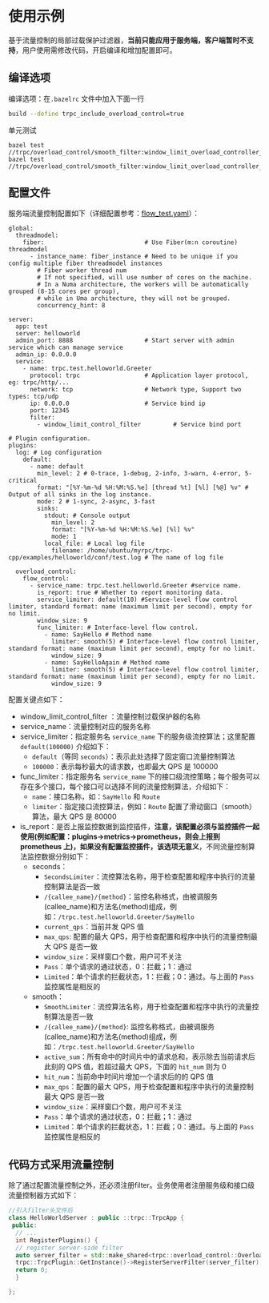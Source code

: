 # 使用示例

基于流量控制的局部过载保护过滤器，**当前只能应用于服务端，客户端暂时不支持**，用户使用需修改代码，开启编译和增加配置即可。

## 编译选项

编译选项：在`.bazelrc` 文件中加入下面一行

```sh
build --define trpc_include_overload_control=true
```
单元测试
```
bazel test //trpc/overload_control/smooth_filter:window_limit_overload_controller_filter_test 
bazel test //trpc/overload_control/smooth_filter:window_limit_overload_controller_test

```

## 配置文件

服务端流量控制配置如下（详细配置参考：[flow_test.yaml](../../trpc/overload_control/flow_control/flow_test.yaml)）：
```
global:
  threadmodel:
    fiber:                            # Use Fiber(m:n coroutine) threadmodel
      - instance_name: fiber_instance # Need to be unique if you config multiple fiber threadmodel instances
        # Fiber worker thread num
        # If not specified, will use number of cores on the machine.
        # In a Numa architecture, the workers will be automatically grouped (8-15 cores per group),
        # while in Uma architecture, they will not be grouped.
        concurrency_hint: 8

server:
  app: test
  server: helloworld
  admin_port: 8888                    # Start server with admin service which can manage service
  admin_ip: 0.0.0.0
  service:
    - name: trpc.test.helloworld.Greeter
      protocol: trpc                  # Application layer protocol, eg: trpc/http/...
      network: tcp                    # Network type, Support two types: tcp/udp
      ip: 0.0.0.0                     # Service bind ip
      port: 12345  
      filter:
        - window_limit_control_filter         # Service bind port

# Plugin configuration.
plugins:
  log: # Log configuration
    default:
      - name: default
        min_level: 2 # 0-trace, 1-debug, 2-info, 3-warn, 4-error, 5-critical
        format: "[%Y-%m-%d %H:%M:%S.%e] [thread %t] [%l] [%@] %v" # Output of all sinks in the log instance.
        mode: 2 # 1-sync, 2-async, 3-fast
        sinks:
          stdout: # Console output
            min_level: 2
            format: "[%Y-%m-%d %H:%M:%S.%e] [%l] %v"
            mode: 1
          local_file: # Local log file
            filename: /home/ubuntu/myrpc/trpc-cpp/examples/helloworld/conf/test.log # The name of log file

  overload_control:
    flow_control:
      - service_name: trpc.test.helloworld.Greeter #service name.
        is_report: true # Whether to report monitoring data.
        service_limiter: default(10) #Service-level flow control limiter, standard format: name (maximum limit per second), empty for no limit.
        window_size: 9
        func_limiter: # Interface-level flow control.
          - name: SayHello # Method name
            limiter: smooth(5) # Interface-level flow control limiter, standard format: name (maximum limit per second), empty for no limit.
            window_size: 9
          - name: SayHelloAgain # Method name
            limiter: smooth(5) # Interface-level flow control limiter, standard format: name (maximum limit per second), empty for no limit.
            window_size: 9

```

配置关键点如下：

- window_limit_control_filter  ：流量控制过载保护器的名称
- service_name：流量控制对应的服务名称
- service_limiter：指定服务名 `service_name` 下的服务级流控算法；这里配置 `default(100000)` 介绍如下：
  - `default`（等同 `seconds`）：表示此处选择了固定窗口流量控制算法
  - `100000`：表示每秒最大的请求数，也即最大 QPS 是 100000
- func_limiter：指定服务名 `service_name` 下的接口级流控策略；每个服务可以存在多个接口，每个接口可以选择不同的流量控制算法，介绍如下：
  - `name`：接口名称，如：`SayHello` 和 `Route`
  - `limiter`：指定接口流控算法，例如：`Route` 配置了滑动窗口（smooth）算法，最大 QPS 是 80000
- is_report：是否上报监控数据到监控插件，**注意，该配置必须与监控插件一起使用(例如配置：plugins->metrics->prometheus，则会上报到 prometheus 上)，如果没有配置监控插件，该选项无意义**，不同流量控制算法监控数据分别如下：
  - seconds：
    - `SecondsLimiter`：流控算法名称，用于检查配置和程序中执行的流量控制算法是否一致
    - `/{callee_name}/{method}`：监控名称格式，由被调服务(callee_name)和方法名(method)组成，例如：`/trpc.test.helloworld.Greeter/SayHello`
    - `current_qps`：当前并发 QPS 值
    - `max_qps`: 配置的最大 QPS，用于检查配置和程序中执行的流量控制最大 QPS 是否一致
    - `window_size`：采样窗口个数，用户可不关注
    - `Pass`：单个请求的通过状态，0：拦截；1：通过
    - `Limited`：单个请求的拦截状态，1：拦截；0：通过。与上面的 `Pass` 监控属性是相反的
  - smooth：
    - `SmoothLimiter`：流控算法名称，用于检查配置和程序中执行的流量控制算法是否一致
    - `/{callee_name}/{method}`: 监控名称格式，由被调服务(callee_name)和方法名(method)组成，例如：`/trpc.test.helloworld.Greeter/SayHello`
    - `active_sum`：所有命中的时间片中的请求总和，表示除去当前请求后此刻的 QPS 值，若超过最大 QPS，下面的 `hit_num` 则为 0
    - `hit_num`：当前命中时间片增加一个请求后的的 QPS 值
    - `max_qps`：配置的最大 QPS，用于检查配置和程序中执行的流量控制最大 QPS 是否一致
    - `window_size`：采样窗口个数，用户可不关注
    - `Pass`：单个请求的通过状态，0：拦截；1：通过
    - `Limited`：单个请求的拦截状态，1：拦截；0：通过。与上面的 `Pass` 监控属性是相反的

## 代码方式采用流量控制

除了通过配置流量控制之外，还必须注册filter。业务使用者注册服务级和接口级流量控制器方式如下：

```cpp
//引入filter头文件后
class HelloWorldServer : public ::trpc::TrpcApp {
 public:
  // ...
  int RegisterPlugins() {
  // register server-side filter
  auto server_filter = std::make_shared<trpc::overload_control::OverloadControlFilter>();
  trpc::TrpcPlugin::GetInstance()->RegisterServerFilter(server_filter);
  return 0;
  }

};
```



